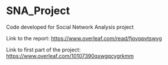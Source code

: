 # SNA_Project
Code developed for Social Network Analysis project

Link to the report: https://www.overleaf.com/read/fjpvppvtswvg

Link to first part of the project: https://www.overleaf.com/10107390qxwgqcygrkmm
